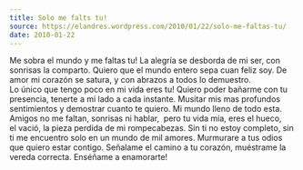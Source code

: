 ```yaml
---
title: Solo me falts tu!
source: https://elandres.wordpress.com/2010/01/22/solo-me-faltas-tu/
date: 2010-01-22
---
```


Me sobra el mundo y me faltas tu! La alegría se desborda de mi ser, con sonrisas la comparto. Quiero que el mundo entero sepa cuan feliz soy. De amor mi corazón se satura, y con abrazos a todos lo demuestro. Lo único que tengo poco en mi vida eres tu! Quiero poder bañarme con tu presencia, tenerte a mi lado a cada instante. Musitar mis mas profundos sentimientos y demostrar cuanto te quiero. Mi mundo lleno de todo esta. Amigos no me faltan, sonrisas ni hablar,  pero tu vida mía, eres el hueco, el vació, la pieza perdida de mi rompecabezas. Sin ti no estoy completo, sin ti me encuentro solo en un mundo de mil amores. Murmurare a tus odios que quiero estar contigo. Señalame el camino a tu corazón, muéstrame la vereda correcta. Enséñame a enamorarte!